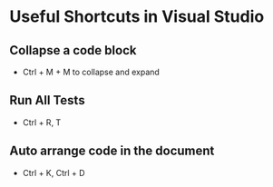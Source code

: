 # Useful Shortcuts in Visual Studio

## Collapse a code block

- Ctrl + M + M to collapse and expand

## Run All Tests

- Ctrl + R, T

## Auto arrange code in the document

- Ctrl + K, Ctrl + D
